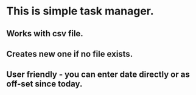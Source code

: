 # **This is simple task manager.**
## Works with csv file.
## Creates new one if no file exists.
## User friendly - you can enter date directly or as off-set since today.
